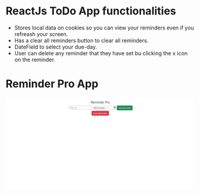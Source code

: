 # ReactJs ToDo App functionalities
* Stores local data on cookies so you can view your reminders even if you refreash your screen.
* Has a clear all reminders button to clear all reminders.
* DateField to select your due-day.
* User can delete any reminder that they have set bu clicking the x icon on the reminder.
# Reminder Pro App
!['Reminder Pro'](./reminder_pro.png)